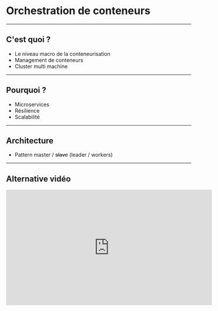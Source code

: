 # Orchestration de conteneurs
<!-- .slide: class="slide" -->  

----

## C'est quoi ?
<!-- .slide: class="slide" -->  

* Le niveau macro de la conteneurisation  
* Management de conteneurs  
* Cluster multi machine

----

## Pourquoi ?
<!-- .slide: class="slide" -->  

* Microservices
* Résilience
* Scalabilité

----

## Architecture
<!-- .slide: class="slide" -->  

* Pattern master / <s>slave</s> (leader / workers)  

----

## Alternative vidéo
<!-- .slide: class="slide" -->  

<iframe width="560" height="315" src="https://www.youtube.com/embed/kBF6Bvth0zw" frameborder="0" allow="accelerometer; autoplay; encrypted-media; gyroscope; picture-in-picture" allowfullscreen></iframe>